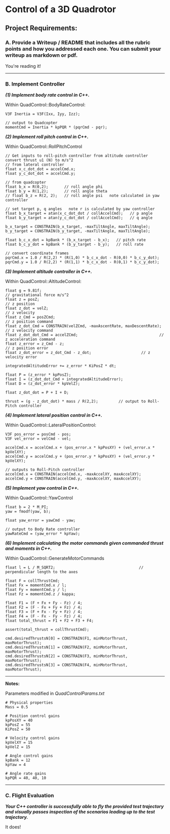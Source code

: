 
# Control of a 3D Quadrotor  
  
  
  
  
  
## Project Requirements:  

### A. Provide a Writeup / README that includes all the rubric points and how you addressed each one. You can submit your writeup as markdown or pdf.  

You're reading it!

---
### B. Implement Controller

**_(1) Implement body rate control in C++._**  
  
Within QuadControl::BodyRateControl:
    
    V3F Inertia = V3F(Ixx, Iyy, Izz);

    // output to Quadcopter
    momentCmd = Inertia * kpPQR * (pqrCmd - pqr);  

**_(2) Implement roll pitch control in C++._**  

Within QuadControl::RollPitchControl
 
    // Get inputs to roll-pitch controller from altitude controller convert thrust u1 (N) to m/s^2
    // from lateral controller
    float x_c_dot_dot = accelCmd.x;
    float y_c_dot_dot = accelCmd.y;

    // from quadcopter
    float b_x = R(0,2);       // roll angle phi
    float b_y = R(1,2);       // roll angle theta
    // float b_z = R(2, 2);   // roll angle psi   note calculated in yaw controller

    // set target p, q angles   note r is calculated by yaw controller
    float b_x_target = atan(x_c_dot_dot / collAccelCmd);   // p angle
    float b_y_target = atan(y_c_dot_dot / collAccelCmd);   // q angle
  
    b_x_target = CONSTRAIN(b_x_target, -maxTiltAngle, maxTiltAngle);
    b_y_target = CONSTRAIN(b_y_target, -maxTiltAngle, maxTiltAngle);

    float b_c_x_dot = kpBank * (b_x_target - b_x);   // pitch rate
    float b_c_y_dot = kpBank * (b_y_target - b_y);   // roll rate

    // convert coordinate frames
    pqrCmd.x = 1.0 / R(2,2) * (R(1,0) * b_c_x_dot - R(0,0) * b_c_y_dot);
    pqrCmd.y = 1.0 / R(2,2) * (R(1,1) * b_c_x_dot - R(0,1) * b_c_y_dot);


**_(3) Implement altitude controller in C++._**

Within QuadControl::AltitudeControl:
 
    float g = 9.81f;																	// gravitational force m/s^2
    float z = posZ;															      // z position
    float z_dot = velZ;														    // z velocity
    float z_Cmd = posZCmd;													  // z position command
    float z_dot_Cmd = CONSTRAIN(velZCmd, -maxAscentRate, maxDescentRate);     // z velocity command
    float z_dot_dot_Cmd = accelZCmd;									// z acceleration command
    float z_error = z_Cmd - z;												// z position error
    float z_dot_error = z_dot_Cmd - z_dot;						// z velocity error

    integratedAltitudeError += z_error * KiPosZ * dt;

    float P = (z_error * kpPosZ);
    float I = (z_dot_dot_Cmd + integratedAltitudeError);
    float D = (z_dot_error * kpVelZ);

    float z_dot_dot = P + I + D;

    thrust = (g - z_dot_dot) * mass / R(2,2);         // output to Roll-Pitch controller

**_(4) Implement lateral position control in C++._**  

Within QuadControl::LateralPositionControl:

    V3F pos_error = posCmd - pos;
    V3F vel_error = velCmd - vel;

    accelCmd.x = accelCmd.x + (pos_error.x * kpPosXY) + (vel_error.x * kpVelXY);
    accelCmd.y = accelCmd.y + (pos_error.y * kpPosXY) + (vel_error.y * kpVelXY);

    // outputs to Roll-Pitch controller
    accelCmd.x = CONSTRAIN(accelCmd.x, -maxAccelXY, maxAccelXY);
    accelCmd.y = CONSTRAIN(accelCmd.y, -maxAccelXY, maxAccelXY);
    
**_(5) Implement yaw control in C++._**  

Within QuadControl::YawControl
 
    float b = 2 * M_PI;
    yaw = fmodf(yaw, b);

    float yaw_error = yawCmd - yaw;

    // output to Body Rate controller
    yawRateCmd = (yaw_error * kpYaw);

**_(6) Implement calculating the motor commands given commanded thrust and moments in C++._**  

Within QuadControl::GenerateMotorCommands

    float l = L / M_SQRT2;					                   // perpendicular length to the axes
  
    float F = collThrustCmd;
    float Fx = momentCmd.x / l;
    float Fy = momentCmd.y / l;
    float Fz = momentCmd.z / kappa;

    float F1 = (F + Fx + Fy - Fz) / 4;
    float F2 = (F - Fx + Fy + Fz) / 4;
    float F3 = (F + Fx - Fy + Fz) / 4;
    float F4 = (F - Fx - Fy - Fz) / 4;
    float total_thrust = F1 + F2 + F3 + F4;

    assert(total_thrust = collThrustCmd);
    
    cmd.desiredThrustsN[0] = CONSTRAIN(F1, minMotorThrust, maxMotorThrust);
    cmd.desiredThrustsN[1] = CONSTRAIN(F2, minMotorThrust, maxMotorThrust);
    cmd.desiredThrustsN[2] = CONSTRAIN(F3, minMotorThrust, maxMotorThrust);
    cmd.desiredThrustsN[3] = CONSTRAIN(F4, minMotorThrust, maxMotorThrust);

---
**Notes:**

Parameters modified in *QuadControlParams.txt*  

    # Physical properties  
    Mass = 0.5

    # Position control gains  
    kpPosXY = 40
    kpPosZ = 55
    KiPosZ = 50

    # Velocity control gains  
    kpVelXY = 15
    kpVelZ = 15

    # Angle control gains
    kpBank = 12    
    kpYaw = 4     

    # Angle rate gains
    kpPQR = 40, 40, 10  

---
### C. Flight Evaluation  

**_Your C++ controller is successfully able to fly the provided test trajectory and visually passes inspection of the scenarios leading up to the test trajectory._**  

It does!


